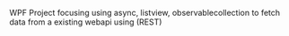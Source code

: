 WPF Project focusing using async, listview, observablecollection to fetch data from a existing webapi using (REST)
